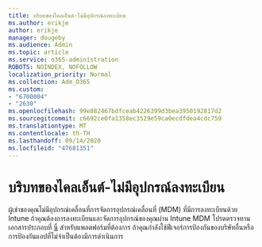 ```yaml
---
title: บริบทของไคลเอ็นต์-ไม่มีอุปกรณ์ลงทะเบียน
ms.author: erikje
author: erikje
manager: dougeby
ms.audience: Admin
ms.topic: article
ms.service: o365-administration
ROBOTS: NOINDEX, NOFOLLOW
localization_priority: Normal
ms.collection: Adm_O365
ms.custom:
- "6700004"
- "2630"
ms.openlocfilehash: 99e882467bdfceab4226399d3bea3950192817d2
ms.sourcegitcommit: c6692ce0fa1358ec3529e59ca0ecdfdea4cdc759
ms.translationtype: MT
ms.contentlocale: th-TH
ms.lasthandoff: 09/14/2020
ms.locfileid: "47681351"
---
```

# <a name="client-context---no-enrolled-devices"></a>บริบทของไคลเอ็นต์-ไม่มีอุปกรณ์ลงทะเบียน

ผู้เช่าของคุณไม่มีอุปกรณ์เคลื่อนที่การจัดการอุปกรณ์เคลื่อนที่ (MDM) ที่มีการลงทะเบียนด้วย Intune ถ้าคุณต้องการลงทะเบียนและจัดการอุปกรณ์ของคุณผ่าน Intune MDM โปรดตรวจทานเอกสารประกอบที่ [นี่](https://docs.microsoft.com/intune/device-enrollment) สำหรับแพลตฟอร์มที่ต้องการ ถ้าคุณกำลังใช้ฟีเจอร์การป้องกันของบริษัทอื่นหรือการป้องกันแอปที่ไม่จำเป็นต้องมีการดำเนินการ 